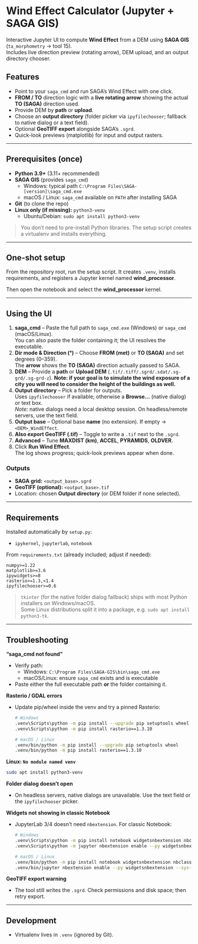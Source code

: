 # Wind Effect Calculator (Jupyter + SAGA GIS)

Interactive Jupyter UI to compute **Wind Effect** from a DEM using **SAGA GIS** (`ta_morphometry` → tool 15).  
Includes live direction preview (rotating arrow), DEM upload, and an output directory chooser.

## Features

- Point to your `saga_cmd` and run SAGA’s Wind Effect with one click.
- **FROM / TO** direction logic with a **live rotating arrow** showing the actual **TO (SAGA)** direction used.
- Provide DEM by **path** or **upload**.
- Choose an **output directory** (folder picker via `ipyfilechooser`; fallback to native dialog or a text field).
- Optional **GeoTIFF export** alongside SAGA’s `.sgrd`.
- Quick-look previews (matplotlib) for input and output rasters.

---

## Prerequisites (once)

- **Python 3.9+** (3.11+ recommended)
- **SAGA GIS** (provides `saga_cmd`)
  - Windows: typical path `C:\Program Files\SAGA-[version]\saga_cmd.exe`
  - macOS / Linux: `saga_cmd` available on `PATH` after installing SAGA
- **Git** (to clone the repo)
- **Linux only (if missing):** `python3-venv`
  - Ubuntu/Debian: `sudo apt install python3-venv`

> You don’t need to pre-install Python libraries. The setup script creates a virtualenv and installs everything.

---

## One-shot setup

From the repository root, run the setup script. It creates `.venv`, installs requirements, and registers a Jupyter kernel named **wind_processor**.

Then open the notebook and select the **wind_processor** kernel.

---

## Using the UI

1. **saga_cmd** – Paste the full path to `saga_cmd.exe` (Windows) or `saga_cmd` (macOS/Linux).  
   You can also paste the folder containing it; the UI resolves the executable.
2. **Dir mode & Direction (°)** – Choose **FROM (met)** or **TO (SAGA)** and set degrees (0–359).  
   The **arrow** shows the **TO (SAGA)** direction actually passed to SAGA.
3. **DEM** – Provide a **path** or **Upload DEM** (`.tif/.tiff/.sgrd/.sdat/.sg-grd/.sg-grd-z`). **Note: if your goal is to simulate the wind exposure of a city you will need to consider the height of the buildings as well.**
4. **Output directory** – Pick a folder for outputs.  
   Uses `ipyfilechooser` if available; otherwise a **Browse…** (native dialog) or text box.  
   *Note:* native dialogs need a local desktop session. On headless/remote servers, use the text field.
5. **Output base** – Optional base **name** (no extension). If empty → `<DEM>_WindEffect`.
6. **Also export GeoTIFF (.tif)** – Toggle to write a `.tif` next to the `.sgrd`.
7. **Advanced** – Tune **MAXDIST (km)**, **ACCEL**, **PYRAMIDS**, **OLDVER**.
8. Click **Run Wind Effect**.  
   The log shows progress; quick-look previews appear when done.

### Outputs

- **SAGA grid:** `<output_base>.sgrd`
- **GeoTIFF (optional):** `<output_base>.tif`  
- Location: chosen **Output directory** (or DEM folder if none selected).

---

## Requirements

Installed automatically by `setup.py`:

- `ipykernel`, `jupyterlab`, `notebook`

From `requirements.txt` (already included; adjust if needed):

```
numpy>=1.22
matplotlib>=3.6
ipywidgets>=8
rasterio>=1.3,<1.4
ipyfilechooser>=0.6
```

> `tkinter` (for the native folder dialog fallback) ships with most Python installers on Windows/macOS.  
> Some Linux distributions split it into a package, e.g. `sudo apt install python3-tk`.

---

## Troubleshooting

**“saga_cmd not found”**  
- Verify path:  
  - Windows: `C:\Program Files\SAGA-GIS\bin\saga_cmd.exe`  
  - macOS/Linux: ensure `saga_cmd` exists and is executable
- Paste either the full executable path **or** the folder containing it.

**Rasterio / GDAL errors**  
- Update pip/wheel inside the venv and try a pinned Rasterio:
  ```bash
  # Windows
  .venv\Scripts\python -m pip install --upgrade pip setuptools wheel
  .venv\Scripts\python -m pip install rasterio==1.3.10

  # macOS / Linux
  .venv/bin/python -m pip install --upgrade pip setuptools wheel
  .venv/bin/python -m pip install rasterio==1.3.10
  ```

**Linux: `No module named venv`**  
```bash
sudo apt install python3-venv
```

**Folder dialog doesn’t open**  
- On headless servers, native dialogs are unavailable. Use the text field or the `ipyfilechooser` picker.

**Widgets not showing in classic Notebook**  
- JupyterLab 3/4 doesn’t need `nbextension`. For classic Notebook:
  ```bash
  # Windows
  .venv\Scripts\python -m pip install notebook widgetsnbextension nbclassic
  .venv\Scripts\python -m jupyter nbextension enable --py widgetsnbextension --sys-prefix

  # macOS / Linux
  .venv/bin/python -m pip install notebook widgetsnbextension nbclassic
  .venv/bin/jupyter nbextension enable --py widgetsnbextension --sys-prefix
  ```

**GeoTIFF export warning**  
- The tool still writes the `.sgrd`. Check permissions and disk space; then retry export.

---

## Development

- Virtualenv lives in `.venv` (ignored by Git).  
